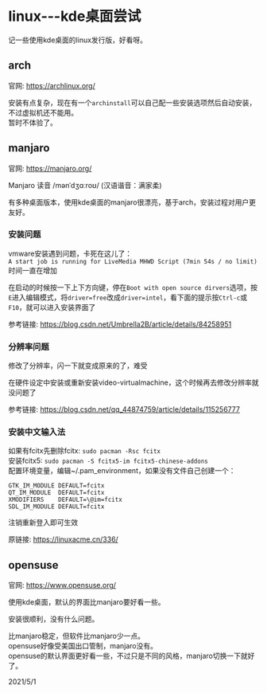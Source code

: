 # linux---kde桌面尝试

记一些使用kde桌面的linux发行版，好看呀。  


## arch
官网: https://archlinux.org/  

安装有点复杂，现在有一个`archinstall`可以自己配一些安装选项然后自动安装，不过虚拟机还不能用。  
暂时不体验了。  


## manjaro
官网: https://manjaro.org/  

Manjaro 读音 /mənˈdʒɑːroʊ/ (汉语谐音：满家柔)  

有多种桌面版本，使用kde桌面的manjaro很漂亮，基于arch，安装过程对用户更友好。  

### 安装问题
vmware安装遇到问题，卡死在这儿了：  
`A start job is running for LiveMedia MHWD Script (7min 54s / no limit)`  
时间一直在增加  

在启动的时候按一下上下方向键，停在`Boot with open source dirvers`选项，按`E`进入编辑模式，将`driver=free`改成`driver=intel`，看下面的提示按`Ctrl-c`或`F10`，就可以进入安装界面了  

参考链接: https://blog.csdn.net/Umbrella2B/article/details/84258951  

### 分辨率问题
修改了分辨率，闪一下就变成原来的了，难受  

在硬件设定中安装或重新安装video-virtualmachine，这个时候再去修改分辨率就没问题了  

参考链接: https://blog.csdn.net/qq_44874759/article/details/115256777  

### 安装中文输入法
如果有fcitx先删除fcitx: `sudo pacman -Rsc fcitx`  
安装fcitx5: `sudo pacman -S fcitx5-im fcitx5-chinese-addons`  
配置环境变量，编辑~/.pam_environment，如果没有文件自己创建一个：  
```
GTK_IM_MODULE DEFAULT=fcitx
QT_IM_MODULE  DEFAULT=fcitx
XMODIFIERS    DEFAULT=\@im=fcitx
SDL_IM_MODULE DEFAULT=fcitx
```
注销重新登入即可生效  

原链接: https://linuxacme.cn/336/  


## opensuse
官网: https://www.opensuse.org/  

使用kde桌面，默认的界面比manjaro要好看一些。  

安装很顺利，没有什么问题。  

比manjaro稳定，但软件比manjaro少一点。  
opensuse好像受美国出口管制，manjaro没有。  
opensuse的默认界面更好看一些，不过只是不同的风格，manjaro切换一下就好了。  


2021/5/1  
